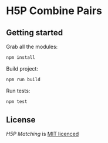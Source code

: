# H5P Combine Pairs

## Getting started

Grab all the modules:

```bash
npm install
```

Build project:

```bash
npm run build
```

Run tests:

```bash
npm test
```

## License

*H5P Matching* is [MIT licenced](LICENCE.md)